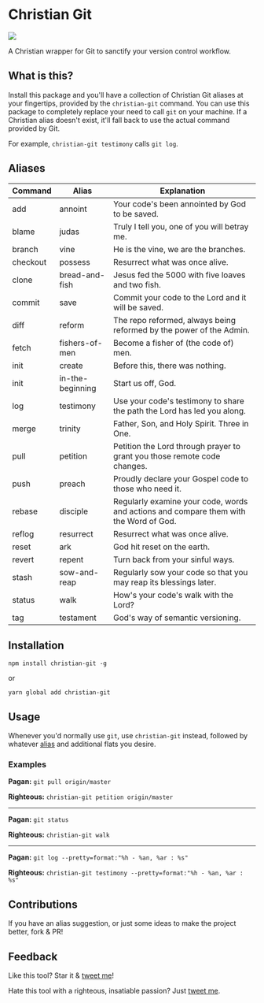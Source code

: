 # Christian Git

[![](https://api.codeclimate.com/v1/badges/410bbdeecc970066ba71/maintainability)](https://codeclimate.com/github/alexmacarthur/christian-git/maintainability)

A Christian wrapper for Git to sanctify your version control workflow.

## What is this?

Install this package and you'll have a collection of Christian Git aliases at your fingertips, provided by the `christian-git` command. You can use this package to completely replace your need to call `git` on your machine. If a Christian alias doesn't exist, it'll fall back to use the actual command provided by Git.

For example, `christian-git testimony` calls `git log`.

## Aliases

| Command  | Alias          | Explanation                                                                           |
| -------- | -------------- | ------------------------------------------------------------------------------------- |
| add      | annoint        | Your code's been annointed by God to be saved.                                        |
| blame    | judas          | Truly I tell you, one of you will betray me.                                          |
| branch   | vine           | He is the vine, we are the branches.                                                  |
| checkout | possess      | Resurrect what was once alive.                                                        |
| clone    | bread-and-fish   | Jesus fed the 5000 with five loaves and two fish.                                     |
| commit   | save           | Commit your code to the Lord and it will be saved.                                    |
| diff     | reform         | The repo reformed, always being reformed by the power of the Admin.                   |
| fetch    | fishers-of-men   | Become a fisher of (the code of) men.                                                 |
| init     | create | Before this, there was nothing.                                                                    |
| init     | in-the-beginning | Start us off, God.                                                                    |
| log      | testimony      | Use your code's testimony to share the path the Lord has led you along.               |
| merge    | trinity        | Father, Son, and Holy Spirit. Three in One.                                           |
| pull     | petition       | Petition the Lord through prayer to grant you those remote code changes.              |
| push     | preach         | Proudly declare your Gospel code to those who need it.                                |
| rebase   | disciple       | Regularly examine your code, words and actions and compare them with the Word of God. |
| reflog | resurrect | Resurrect what was once alive. |
| reset    | ark            | God hit reset on the earth.                                                           |
| revert    | repent            | Turn back from your sinful ways.                                                           |
| stash    | sow-and-reap   | Regularly sow your code so that you may reap its blessings later.                     |
| status   | walk           | How's your code's walk with the Lord?                                                 |
| tag      | testament      | God's way of semantic versioning.                                                     |

## Installation

`npm install christian-git -g`

or

`yarn global add christian-git`

## Usage

Whenever you'd normally use `git`, use `christian-git` instead, followed by whatever [alias](#aliases) and additional flats you desire.

### Examples

**Pagan:** `git pull origin/master`

**Righteous:** `christian-git petition origin/master`

---

**Pagan:** `git status`

**Righteous:** `christian-git walk`

---

**Pagan:** `git log --pretty=format:"%h - %an, %ar : %s"`

**Righteous:** `christian-git testimony --pretty=format:"%h - %an, %ar : %s"`

## Contributions

If you have an alias suggestion, or just some ideas to make the project better, fork & PR!

## Feedback

Like this tool? Star it & [tweet me](https://www.twitter.com/amacarthur)!

Hate this tool with a righteous, insatiable passion? Just [tweet me](https://www.twitter.com/amacarthur).
